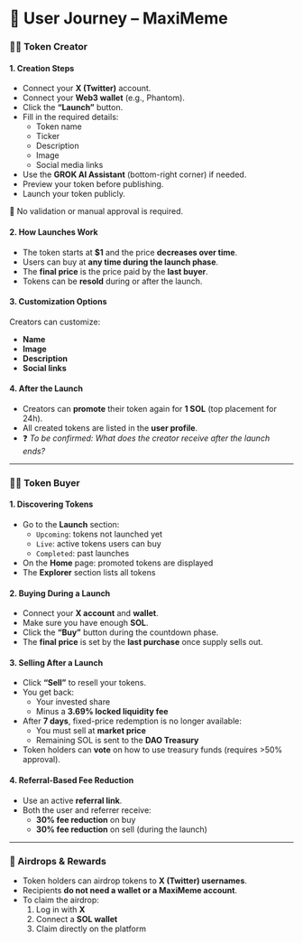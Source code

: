 # 👣 User Journey – MaxiMeme

### 🧑‍🎨 Token Creator

#### 1. Creation Steps

* Connect your **X (Twitter)** account.
* Connect your **Web3 wallet** (e.g., Phantom).
* Click the **“Launch”** button.
* Fill in the required details:
  * Token name
  * Ticker
  * Description
  * Image
  * Social media links
* Use the **GROK AI Assistant** (bottom-right corner) if needed.
* Preview your token before publishing.
* Launch your token publicly.

📝 No validation or manual approval is required.

#### 2. How Launches Work

* The token starts at **$1** and the price **decreases over time**.
* Users can buy at **any time during the launch phase**.
* The **final price** is the price paid by the **last buyer**.
* Tokens can be **resold** during or after the launch.

#### 3. Customization Options

Creators can customize:

* **Name**
* **Image**
* **Description**
* **Social links**

#### 4. After the Launch

* Creators can **promote** their token again for **1 SOL** (top placement for 24h).
* All created tokens are listed in the **user profile**.
* ❓ _To be confirmed: What does the creator receive after the launch ends?_

***

### 🧑‍💻 Token Buyer

#### 1. Discovering Tokens

* Go to the **Launch** section:
  * `Upcoming`: tokens not launched yet
  * `Live`: active tokens users can buy
  * `Completed`: past launches
* On the **Home** page: promoted tokens are displayed
* The **Explorer** section lists all tokens

#### 2. Buying During a Launch

* Connect your **X account** and **wallet**.
* Make sure you have enough **SOL**.
* Click the **“Buy”** button during the countdown phase.
* The **final price** is set by the **last purchase** once supply sells out.

#### 3. Selling After a Launch

* Click **“Sell”** to resell your tokens.
* You get back:
  * Your invested share
  * Minus a **3.69% locked liquidity fee**
* After **7 days**, fixed-price redemption is no longer available:
  * You must sell at **market price**
  * Remaining SOL is sent to the **DAO Treasury**
* Token holders can **vote** on how to use treasury funds (requires >50% approval).

#### 4. Referral-Based Fee Reduction

* Use an active **referral link**.
* Both the user and referrer receive:
  * **30% fee reduction** on buy
  * **30% fee reduction** on sell (during the launch)

***

### 🎁 Airdrops & Rewards

* Token holders can airdrop tokens to **X (Twitter) usernames**.
* Recipients **do not need a wallet or a MaxiMeme account**.
* To claim the airdrop:
  1. Log in with **X**
  2. Connect a **SOL wallet**
  3. Claim directly on the platform

